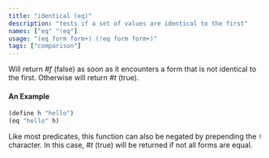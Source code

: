 ```yaml
---
title: "identical (eq)"
description: "tests if a set of values are identical to the first"
names: ["eq" "!eq"]
usage: "(eq form form+) (!eq form form+)"
tags: ["comparison"]
---
```


Will return _#f_ (false) as soon as it encounters a form that is not identical to the first. Otherwise will return _#t_ (true).

#### An Example

```scheme
(define h "hello")
(eq "hello" h)
```

Like most predicates, this function can also be negated by prepending the `!` character. In this case, _#t_ (true) will be returned if not all forms are equal.
